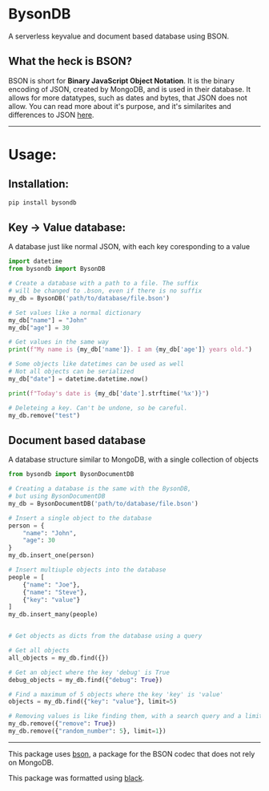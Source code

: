# BysonDB

A serverless keyvalue and document based database using BSON.

## What the heck is BSON?

BSON is short for **Binary JavaScript Object Notation**. It is the binary encoding of JSON, created by MongoDB, and is used in their database. It allows for more datatypes, such as dates and bytes, that JSON does not allow. You can read more about it's purpose, and it's similarites and differences to JSON [here](https://bsonspec.org/).

---

# Usage:

## Installation:
```bash
pip install bysondb
```

## Key -> Value database:
A database just like normal JSON, with each key coresponding to a value 
```py
import datetime
from bysondb import BysonDB

# Create a database with a path to a file. The suffix
# will be changed to .bson, even if there is no suffix
my_db = BysonDB('path/to/database/file.bson')

# Set values like a normal dictionary
my_db["name"] = "John"
my_db["age"] = 30

# Get values in the same way
print(f"My name is {my_db['name']}. I am {my_db['age']} years old.")

# Some objects like datetimes can be used as well
# Not all objects can be serialized
my_db["date"] = datetime.datetime.now()

print(f"Today's date is {my_db['date'].strftime('%x')}")

# Deleteing a key. Can't be undone, so be careful.
my_db.remove("test")
```

## Document based database
A database structure similar to MongoDB, with a single collection of objects
```py
from bysondb import BysonDocumentDB

# Creating a database is the same with the BysonDB,
# but using BysonDocumentDB
my_db = BysonDocumentDB('path/to/database/file.bson')

# Insert a single object to the database
person = {
    "name": "John",
    "age": 30
}
my_db.insert_one(person)

# Insert multiuple objects into the database
people = [
    {"name": "Joe"},
    {"name": "Steve"},
    {"key": "value"}
]
my_db.insert_many(people)


# Get objects as dicts from the database using a query

# Get all objects
all_objects = my_db.find({})

# Get an object where the key 'debug' is True
debug_objects = my_db.find({"debug": True})

# Find a maximum of 5 objects where the key 'key' is 'value'
objects = my_db.find({"key": "value"}, limit=5)

# Removing values is like finding them, with a search query and a limit
my_db.remove({"remove": True})
my_db.remove({"random_number": 5}, limit=1})
```

---

This package uses [bson](https://github.com/py-bson/bson), a package for the BSON codec that does not rely on MongoDB.

This package was formatted using [black](https://black.rtfd.io).